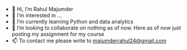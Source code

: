 - 👋 Hi, I’m Rahul Majumder
- 👀 I’m interested in ...
- 🌱 I’m currently learning Python and data analytics
- 💞️ I’m looking to collaborate on nothing as of now. Here as of now just posting my assignment for my course
- 📫 To contact me please write to majumderrahul24@gmail.com

<!---
MajumderR/MajumderR is a ✨ special ✨ repository because its `README.md` (this file) appears on your GitHub profile.
You can click the Preview link to take a look at your changes.
--->
